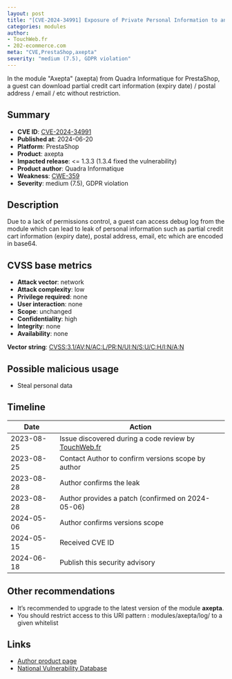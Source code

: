 ```yaml
---
layout: post
title: "[CVE-2024-34991] Exposure of Private Personal Information to an Unauthorized Actor in Quadra Informatique - Axepta module for PrestaShop"
categories: modules
author:
- TouchWeb.fr
- 202-ecommerce.com
meta: "CVE,PrestaShop,axepta"
severity: "medium (7.5), GDPR violation"
---
```


In the module "Axepta" (axepta) from Quadra Informatique for PrestaShop, a guest can download partial credit cart information (expiry date) / postal address / email / etc without restriction.

## Summary

* **CVE ID**: [CVE-2024-34991](https://cve.mitre.org/cgi-bin/cvename.cgi?name=CVE-2024-34991)
* **Published at**: 2024-06-20
* **Platform**: PrestaShop
* **Product**: axepta
* **Impacted release**: <= 1.3.3 (1.3.4 fixed the vulnerability)
* **Product author**: Quadra Informatique
* **Weakness**: [CWE-359](https://cwe.mitre.org/data/definitions/359.html)
* **Severity**: medium (7.5), GDPR violation

## Description

Due to a lack of permissions control, a guest can access debug log from the module which can lead to leak of personal information such as partial credit cart information (expiry date), postal address, email, etc which are encoded in base64.

## CVSS base metrics

* **Attack vector**: network
* **Attack complexity**: low
* **Privilege required**: none
* **User interaction**: none
* **Scope**: unchanged
* **Confidentiality**: high
* **Integrity**: none
* **Availability**: none

**Vector string**: [CVSS:3.1/AV:N/AC:L/PR:N/UI:N/S:U/C:H/I:N/A:N](https://nvd.nist.gov/vuln-metrics/cvss/v3-calculator?vector=AV:N/AC:L/PR:N/UI:N/S:U/C:H/I:N/A:N)

## Possible malicious usage

* Steal personal data

## Timeline

| Date | Action |
|--|--|
| 2023-08-25 | Issue discovered during a code review by [TouchWeb.fr](https://www.touchweb.fr) |
| 2023-08-25 | Contact Author to confirm versions scope by author |
| 2023-08-28 | Author confirms the leak |
| 2023-08-28 | Author provides a patch (confirmed on 2024-05-06) |
| 2024-05-06 | Author confirms versions scope |
| 2024-05-15 | Received CVE ID |
| 2024-06-18 | Publish this security advisory |

## Other recommendations

* It’s recommended to upgrade to the latest version of the module **axepta**.
* You should restrict access to this URI pattern : modules/axepta/log/ to a given whitelist

## Links

* [Author product page](https://shop.quadra-informatique.fr/modules-ecommerce-cms/89-axepta-prestashop.html)
* [National Vulnerability Database](https://nvd.nist.gov/vuln/detail/CVE-2024-34991)
